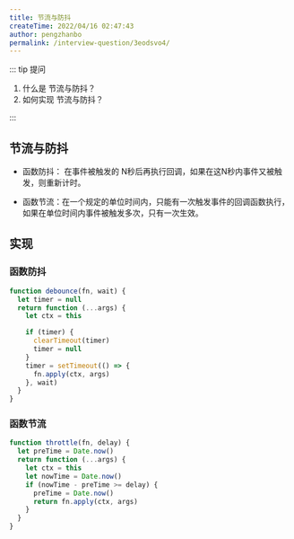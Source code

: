 ```yaml
---
title: 节流与防抖
createTime: 2022/04/16 02:47:43
author: pengzhanbo
permalink: /interview-question/3eodsvo4/
---
```


::: tip 提问

1. 什么是 节流与防抖？
2. 如何实现 节流与防抖？

:::

## 节流与防抖

- 函数防抖： 在事件被触发的 N秒后再执行回调，如果在这N秒内事件又被触发，则重新计时。

- 函数节流：在一个规定的单位时间内，只能有一次触发事件的回调函数执行，如果在单位时间内事件被触发多次，只有一次生效。

## 实现

### 函数防抖

```js
function debounce(fn, wait) {
  let timer = null
  return function (...args) {
    let ctx = this

    if (timer) {
      clearTimeout(timer)
      timer = null
    }
    timer = setTimeout(() => {
      fn.apply(ctx, args)
    }, wait)
  }
}
```

### 函数节流

```js
function throttle(fn, delay) {
  let preTime = Date.now()
  return function (...args) {
    let ctx = this
    let nowTime = Date.now()
    if (nowTime - preTime >= delay) {
      preTime = Date.now()
      return fn.apply(ctx, args)
    }
  }
}
```
